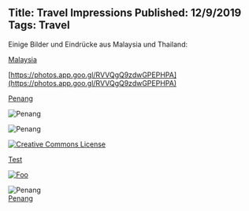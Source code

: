 Title: Travel Impressions
Published: 12/9/2019
Tags: Travel
---
Einige Bilder und Eindrücke aus Malaysia und Thailand:

<a href="https://photos.app.goo.gl/RVVQgQ9zdwGPEPHPA" target="_blank">Malaysia</a>

[https://photos.app.goo.gl/RVVQgQ9zdwGPEPHPA](https://photos.app.goo.gl/RVVQgQ9zdwGPEPHPA)

<a href="https://photos.app.goo.gl/RVVQgQ9zdwGPEPHPA" target="_blank">Penang</a>

![Penang](https://lh3.googleusercontent.com/KToOXPVN_d0-aYE-YYG_NFaGs5AH8UFACKDss4CFILTwT0gyS-uTaEA-RLmyfZBG5QT9I9URssZEvFXDdcZXL7v7sRmZjoG9H7yveOhbkp62bGCGNFJcRGPhQ5zf7HBwavY0ahiKr2gLQsgarQejBIbfKq7NgVWWbmRmREjezaiJA5x99lI0h72UF3uFTCrDKkmPlQz6Jt4OuhX_F6mE0ID0QOJSfPdsQAMKKoqV9oR1vR1zNltreFmaIc-NiqcI1fwHSbLByVr0C5rOksFLPjnYT-cc4Ld08A6Y_yrYCdmgLHlHVSvBMHkAOURBs_ZCgniZG4u3ffLS2Xt_aPnylRINToJr1cwrknQLFly9IJUV0x_P0CUHTw9btVxiKdOLNYojpvOOezGaQzvrt2SGq_b_jXSKVrLz_pSktu7yf6SgAtcf5Il1pylnz8_YNhpleuNfYYYJffa3gP-K2KS2MTxhClef2yxmq0WQqBc_paZowxvmVJeQFaMmbfCGGAqnxIFIsxCg-3GLyzCZvozncZR4aeqiuSVYuGzyf3d4_dGB75vhiKxe1UypZFoApCM6267IaEy3oTQoqyYIZXt4I1F7WRSWPJAXhNGzrq4VkRXMv5qmCVwDs3dsSRum9h60fMLk2HriSROqladJ_djNUIdX9NUZQv7eaJmQRs0fcEPiwP65rKPj-g=s217-p-k-no)

![Penang](https://lh3.googleusercontent.com/9xNJxssq0dfBuNWFrief5fIHCyeeyyZwe0pzGWIbSBSxDl8ZI14c1c9HPKE0ojDgLzypRQeW3L4mQHkymJidaNIsZ2wmuYhoKieeJz7NmLKpt7yUI5pqwVlzIOYmJwwOaRO19Wp5qH82BGiIh42adCIm5uMUSKRev1QM3jDud_cBiFISa8D9B1cYgjsceyOjXJUTykZ77dtuUzJ53ZJ3DUrbHNWXfekHwAC8Opa7NSXcDrTEqCj22w8hhxJ5OybGwn0S6XxExZT_qmDxCdlyBhPTq--57XakekGKYunp25tUaTUyMNKqxUDxx5_L8K8E3rSlxApWUxsShUJEyGtZzBgTd4OmIBhAC4sXR5r_1NnefSTk6rgii8fAapPe9y_zz0LkOb2WcERJPkQa4DT_xQNLhYnyq3wjKjEmvVp-Qj0u6BxtSWqkPCAa0dd37hBL_b7fmdEsawibUuLJuKKCN7hj7cPE9tNHwmkU0agC0jqro6U4JWSq60qjR2YpeDgTa486o8pYdzIj4z5iKRjymXz5Z0Gic9yp9fhMfzLeZjcAk3T9O-mpOajseMjrBgDZ6GNRWfXWRx7oVdtXFabnexvTp2CJnK9MimfUlkwJuZHTuir0tT_HRVQNWMxz59fSEyqUQkJHjfdllXbm19gib_caTvlgIrjNUK4FFCNig5sgGi22TkukgEE=s205-p-k-no)

[![Creative Commons License](http://i.creativecommons.org/l/by-nc-nd/3.0/88x31.png)](http://creativecommons.org/licenses/by-nc-nd/3.0/)

<a href="google.ch" target="_blank">Test</a>

<a href="http://google.com.au/" target="_blank" rel="Penang">![Foo](https://lh3.googleusercontent.com/KToOXPVN_d0-aYE-YYG_NFaGs5AH8UFACKDss4CFILTwT0gyS-uTaEA-RLmyfZBG5QT9I9URssZEvFXDdcZXL7v7sRmZjoG9H7yveOhbkp62bGCGNFJcRGPhQ5zf7HBwavY0ahiKr2gLQsgarQejBIbfKq7NgVWWbmRmREjezaiJA5x99lI0h72UF3uFTCrDKkmPlQz6Jt4OuhX_F6mE0ID0QOJSfPdsQAMKKoqV9oR1vR1zNltreFmaIc-NiqcI1fwHSbLByVr0C5rOksFLPjnYT-cc4Ld08A6Y_yrYCdmgLHlHVSvBMHkAOURBs_ZCgniZG4u3ffLS2Xt_aPnylRINToJr1cwrknQLFly9IJUV0x_P0CUHTw9btVxiKdOLNYojpvOOezGaQzvrt2SGq_b_jXSKVrLz_pSktu7yf6SgAtcf5Il1pylnz8_YNhpleuNfYYYJffa3gP-K2KS2MTxhClef2yxmq0WQqBc_paZowxvmVJeQFaMmbfCGGAqnxIFIsxCg-3GLyzCZvozncZR4aeqiuSVYuGzyf3d4_dGB75vhiKxe1UypZFoApCM6267IaEy3oTQoqyYIZXt4I1F7WRSWPJAXhNGzrq4VkRXMv5qmCVwDs3dsSRum9h60fMLk2HriSROqladJ_djNUIdX9NUZQv7eaJmQRs0fcEPiwP65rKPj-g=s217-p-k-no)</a>


![Penang](https://lh3.googleusercontent.com/KToOXPVN_d0-aYE-YYG_NFaGs5AH8UFACKDss4CFILTwT0gyS-uTaEA-RLmyfZBG5QT9I9URssZEvFXDdcZXL7v7sRmZjoG9H7yveOhbkp62bGCGNFJcRGPhQ5zf7HBwavY0ahiKr2gLQsgarQejBIbfKq7NgVWWbmRmREjezaiJA5x99lI0h72UF3uFTCrDKkmPlQz6Jt4OuhX_F6mE0ID0QOJSfPdsQAMKKoqV9oR1vR1zNltreFmaIc-NiqcI1fwHSbLByVr0C5rOksFLPjnYT-cc4Ld08A6Y_yrYCdmgLHlHVSvBMHkAOURBs_ZCgniZG4u3ffLS2Xt_aPnylRINToJr1cwrknQLFly9IJUV0x_P0CUHTw9btVxiKdOLNYojpvOOezGaQzvrt2SGq_b_jXSKVrLz_pSktu7yf6SgAtcf5Il1pylnz8_YNhpleuNfYYYJffa3gP-K2KS2MTxhClef2yxmq0WQqBc_paZowxvmVJeQFaMmbfCGGAqnxIFIsxCg-3GLyzCZvozncZR4aeqiuSVYuGzyf3d4_dGB75vhiKxe1UypZFoApCM6267IaEy3oTQoqyYIZXt4I1F7WRSWPJAXhNGzrq4VkRXMv5qmCVwDs3dsSRum9h60fMLk2HriSROqladJ_djNUIdX9NUZQv7eaJmQRs0fcEPiwP65rKPj-g=s217-p-k-no)  
<a href="https://photos.app.goo.gl/RVVQgQ9zdwGPEPHPA" target="_blank">Penang</a>


    